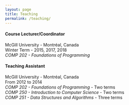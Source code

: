 ```yaml
---
layout: page
title: Teaching
permalink: /teaching/
---
```



#### Course Lecturer/Coordinator
McGill University - Montréal, Canada  
Winter Term - 2015, 2017, 2018  
*COMP 202 - Foundations of Programming*  


#### Teaching Assistant
McGill University - Montréal, Canada  
From 2012 to 2014  
*COMP 202 - Foundations of Programming* - Two terms  
*COMP 250 - Introduction to Computer Science* - Two terms  
*COMP 251 - Data Structures and Algorithms* - Three terms  

